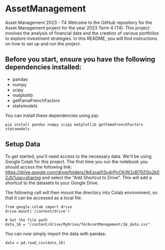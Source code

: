 # AssetManagement
Asset Management 2023 - T4
Welcome to the GitHub repository for the Asset Management project for the year 2023 Term 4 (T4). This project involves the analysis of financial data and the creation of various portfolios to explore investment strategies. In this README, you will find instructions on how to set up and run the project.

## Before you start, ensure you have the following dependencies installed:

- pandas
- numpy
- scipy
- matplotlib
- getFamaFrenchFactors
- statsmodels

You can install these dependencies using pip:
```
pip install pandas numpy scipy matplotlib getFamaFrenchFactors statsmodels
```

## Setup Data
To get started, you'll need access to the necessary data. We'll be using Google Colab for this project.
The first time you run the notebook you should access the following link: https://drive.google.com/drive/folders/1kKzxa0I3u4rPnCKiW2xB79Z0ls2k02Jh?usp=sharing and select the "Add Shortcut to Drive". This will add a shortcut to the datasets to your Google Drive.

The following cell will then mount the directory into Colab environment, so that it can be accessed as a local file.

```
from google.colab import drive
drive.mount('/content/drive')

# Set the file path
data_16 = "/content/drive/MyDrive/T4/AssetManagement/16_data.csv"
```
You can now simply import the data with pandas:
```
data = pd.read_csv(data_16)
```

